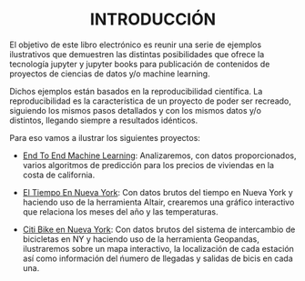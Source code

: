 # <center>INTRODUCCIÓN<center/>

El objetivo de este libro electrónico es reunir una serie de ejemplos ilustrativos que demuestren las distintas posibilidades que ofrece la tecnología
jupyter y jupyter books para publicación de contenidos de proyectos de ciencias de datos y/o machine learning.

Dichos ejemplos están basados en la reproducibilidad científica. La reproducibilidad es la característica de un proyecto de poder ser recreado, 
siguiendo los mismos pasos detallados y con los mismos datos y/o distintos, llegando siempre a resultados idénticos.

Para eso vamos a ilustrar los siguientes proyectos:

- [End To End Machine Learning](https://argimiro-eworo.github.io/TFG/docs/end2end.html): Analizaremos, con datos proporcionados,
varios algoritmos de predicción para los precios de viviendas en la costa de california.

- [El Tiempo En Nueva York](https://argimiro-eworo.github.io/TFG/docs/Capitulo_altair.html): Con datos brutos del tiempo en Nueva York y haciendo 
uso de la herramienta Altair, crearemos una gráfico interactivo que relaciona los meses del año y las temperaturas.

- [Citi Bike en Nueva York](https://argimiro-eworo.github.io/TFG/docs/capitulo_geopandas.html): Con datos brutos del sistema de intercambio de 
bicicletas en NY y haciendo uso de la herramienta Geopandas, ilustraremos sobre un  mapa interactivo, la localización de cada estación así como información del
ńumero de llegadas y salidas de bicis en cada una. 


